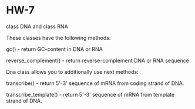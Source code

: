 # HW-7
class DNA and class RNA

These classes have the following methods:

gc() - return GC-content in DNA or RNA

reverse_complement() - return reverse-complement DNA or RNA sequence

Dna class allows you to additionally use next methods:

transcribe() - return 5'-3' sequence of mRNA from coding strand of DNA.

transcribe_template() - return 5'-3' sequence of mRNA from template strand of DNA.
